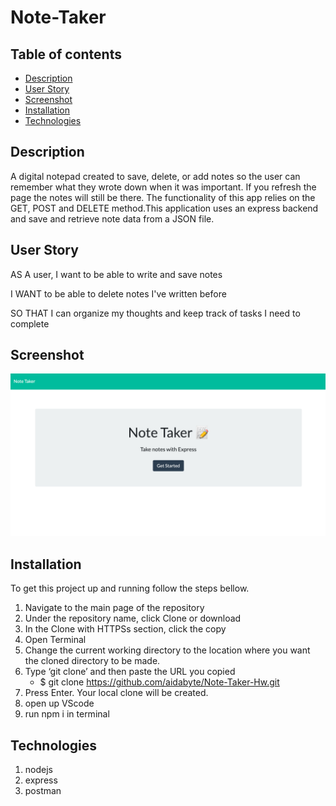 # Note-Taker

## Table of contents
* [Description](#description)
* [User Story](#userstory)
* [Screenshot](#screenshot)
* [Installation](#installation)
* [Technologies](#technologies)


## Description
A digital notepad created to save, delete, or add notes so the user can remember what they wrote down when it was important.
If you refresh the page the notes will still be there. The functionality of this app relies on the GET, POST and DELETE method.This application uses an express backend and save and retrieve note data from a JSON file.

## User Story

AS A user, I want to be able to write and save notes

I WANT to be able to delete notes I've written before

SO THAT I can organize my thoughts and keep track of tasks I need to complete

## Screenshot
![Example screenshot](notetakerhw.png)


## Installation

To get this project up and running follow the steps bellow.

1. Navigate to the main page of the repository
2. Under the repository name, click Clone or download
3. In the Clone with HTTPSs section, click the copy
4. Open Terminal
5. Change the current working directory to the location where you want the cloned directory to be made.
6. Type ‘git clone’ and then paste the URL you copied
	- $ git clone https://github.com/aidabyte/Note-Taker-Hw.git
7. Press Enter. Your local clone will be created.
8. open up VScode
9. run npm i in terminal


## Technologies
1. nodejs
2. express
3. postman

